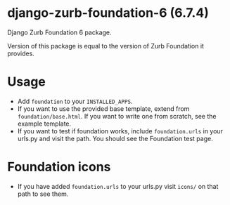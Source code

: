 django-zurb-foundation-6 (6.7.4)
============================

Django Zurb Foundation 6 package.

Version of this package is equal to the version of Zurb Foundation it provides.

Usage
=====

- Add `foundation` to your `INSTALLED_APPS`.
- If you want to use the provided base template, extend from `foundation/base.html`. If you want to write one from scratch, see the example template.
- If you want to test if foundation works, include `foundation.urls` in your urls.py and visit the path. You should see the Foundation test page.

Foundation icons
================
- If you have added `foundation.urls` to your urls.py visit `icons/` on that path to see them.